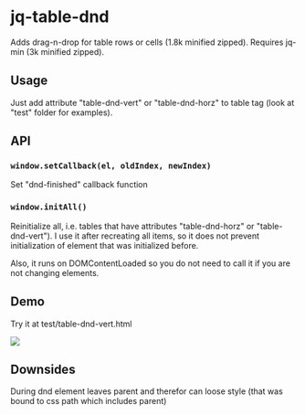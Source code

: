 # jq-table-dnd
Adds drag-n-drop for table rows or cells (1.8k minified zipped). Requires jq-min (3k minified zipped).

## Usage

Just add attribute "table-dnd-vert" or "table-dnd-horz" to table tag (look at "test" folder for examples).

## API

### `window.setCallback(el, oldIndex, newIndex)`
Set "dnd-finished" callback function 
### `window.initAll()`
Reinitialize all, i.e. tables that have attributes "table-dnd-horz" or "table-dnd-vert"). I use it after recreating all items, so it does not prevent initialization of element that was initialized before.

Also, it runs on DOMContentLoaded so you do not need to call it if you are not changing elements.

## Demo
Try it at test/table-dnd-vert.html

![](https://github.com/artemdudkin/table-dnd/blob/main/docs/demo.gif)

## Downsides
During dnd element leaves parent and therefor can loose style (that was bound to css path which includes parent)


